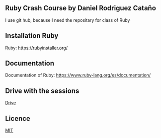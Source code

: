 ## Ruby Crash Course by Daniel Rodriguez Cataño

I use git hub, because I need the repositary for class of Ruby

## Installation Ruby
Ruby: https://rubyinstaller.org/

## Documentation
Documentation of Ruby: https://www.ruby-lang.org/es/documentation/

## Drive with the sessions
[Drive][url]

[url]: https://drive.google.com/drive/folders/143rKX9ehAQMcpuiLMTJqGWpYcE0-9o_P?usp=sharing

## Licence
[MIT][def]

[def]: https://choosealicense.com/licenses/mit/
